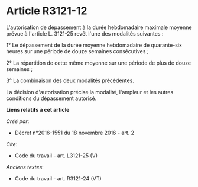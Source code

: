 # Article R3121-12

L'autorisation de dépassement à la durée hebdomadaire maximale moyenne prévue à l'article L. 3121-25 revêt l'une des
modalités suivantes : 

1° Le dépassement de la durée moyenne hebdomadaire de quarante-six heures sur une période de douze semaines consécutives ; 

2° La répartition de cette même moyenne sur une période de plus de douze semaines ; 

3° La combinaison des deux modalités précédentes. 

La décision d'autorisation précise la modalité, l'ampleur et les autres conditions du dépassement autorisé.

**Liens relatifs à cet article**

_Créé par_:

  - Décret n°2016-1551 du 18 novembre 2016 - art. 2

_Cite_:

  - Code du travail - art. L3121-25 (V)

_Anciens textes_:

  - Code du travail - art. R3121-24 (VT)
